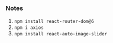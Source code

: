 
###  Notes
1. ` npm install react-router-dom@6 `
2. ` npm i axios `
3. ` npm install react-auto-image-slider `